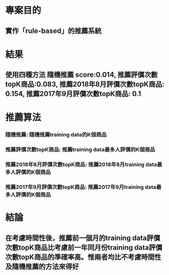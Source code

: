 # 專案目的
## 實作「rule-based」的推薦系統

# 結果
## 使用四種方法 隨機推薦 score:0.014, 推薦評價次數topK商品:0.083, 推薦2018年8月評價次數topK商品: 0.154, 推薦2017年9月評價次數topK商品: 0.1

# 推薦算法

### 隨機推薦: 隨機推薦training data的K個商品

### 推薦評價次數topK商品: 推薦training data最多人評價的K個商品

### 推薦2018年8月評價次數topK商品: 推薦2018年8月training data最多人評價的K個商品

### 推薦2017年9月評價次數topK商品: 推薦2017年9月training data最多人評價的K個商品

# 結論
## 在考慮時間性後，推薦前一個月的training data評價次數topK商品比考慮前一年同月份training data評價次數topK商品的準確率高。惟兩者均比不考慮時間性及隨機推薦的方法來得好
